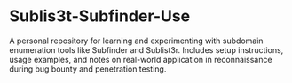 # Sublis3t-Subfinder-Use
A personal repository for learning and experimenting with subdomain enumeration tools like Subfinder and Sublist3r. Includes setup instructions, usage examples, and notes on real-world application in reconnaissance during bug bounty and penetration testing.
